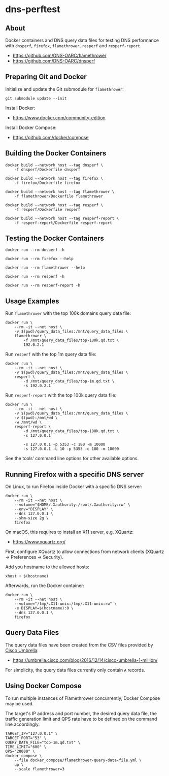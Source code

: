 # dns-perftest

## About

Docker containers and DNS query data files for testing DNS performance with `dnsperf`, `firefox`, `flamethrower`, `resperf` and `resperf-report`.

* https://github.com/DNS-OARC/flamethrower
* https://github.com/DNS-OARC/dnsperf


## Preparing Git and Docker

Initialize and update the Git submodule for `flamethrower`:

```
git submodule update --init
```

Install Docker:

* https://www.docker.com/community-edition

Install Docker Compose:

* https://github.com/docker/compose


## Building the Docker Containers

```
docker build --network host --tag dnsperf \
    -f dnsperf/Dockerfile dnsperf
```

```
docker build --network host --tag firefox \
    -f firefox/Dockerfile firefox
```

```
docker build --network host --tag flamethrower \
    -f flamethrower/Dockerfile flamethrower
```

```
docker build --network host --tag resperf \
    -f resperf/Dockerfile resperf
```

```
docker build --network host --tag resperf-report \
    -f resperf-report/Dockerfile resperf-report
```

## Testing the Docker Containers

```
docker run --rm dnsperf -h
```

```
docker run --rm firefox --help
```

```
docker run --rm flamethrower --help
```

```
docker run --rm resperf -h
```

```
docker run --rm resperf-report -h
```


## Usage Examples

Run `flamethrower` with the top 100k domains query data file:

```
docker run \
    --rm -it --net host \
    -v $(pwd)/query_data_files:/mnt/query_data_files \
    flamethrower \
        -f /mnt/query_data_files/top-100k.qd.txt \
        192.0.2.1
```

Run `resperf` with the top 1m query data file:

```
docker run \
    --rm -it --net host \
    -v $(pwd)/query_data_files:/mnt/query_data_files \
    resperf \
        -d /mnt/query_data_files/top-1m.qd.txt \
        -s 192.0.2.1
```

Run `resperf-report` with the top 100k query data file:

```
docker run \
    --rm -it --net host \
    -v $(pwd)/query_data_files:/mnt/query_data_files \
    -v $(pwd):/mnt/wd \
    -w /mnt/wd \
    resperf-report \
        -d /mnt/query_data_files/top-100k.qd.txt \
        -s 127.0.0.1

        -s 127.0.0.1 -p 5353 -c 180 -m 10000
        -s 127.0.0.1 -L 10 -p 5353 -c 180 -m 10000
```

See the tools' command line options for other available options.


## Running Firefox with a specific DNS server

On Linux, to run Firefox inside Docker with a specific DNS server:

```
docker run \
    --rm -it --net host \
    --volume="$HOME/.Xauthority:/root/.Xauthority:rw" \
    --env="DISPLAY" \
    --dns 127.0.0.1 \
    --shm-size 2g \
    firefox
```

On macOS, this requires to install an X11 server, e.g. XQuartz:

* https://www.xquartz.org/

First, configure XQuartz to allow connections from network clients (XQuartz -> Preferences -> Security).

Add you hostname to the allowed hosts:

```
xhost + $(hostname)
```

Afterwards, run the Docker container:

```
docker run \
    --rm -it --net host \
    --volume="/tmp/.X11-unix:/tmp/.X11-unix:rw" \
    -e DISPLAY=$(hostname):0 \
    --dns 127.0.0.1 \
    firefox
```

## Query Data Files

The query data files have been created from the CSV files provided by [Cisco Umbrella](https://umbrella.cisco.com/):

* https://umbrella.cisco.com/blog/2016/12/14/cisco-umbrella-1-million/

For simplicity, the query data files currently only contain `A` records.


## Using Docker Compose

To run multiple instances of Flamethrower concurrently, Docker Compose may be used.

The target's IP address and port number, the desired query data file, the traffic generation limit and QPS rate have to be defined on the command line accordingly.

```
TARGET_IP="127.0.0.1" \
TARGET_PORT="53" \
QUERY_DATA_FILE="top-1m.qd.txt" \
TIME_LIMIT="600" \
QPS="20000" \
docker-compose \
    --file docker_compose/flamethrower-query-data-file.yml \
    up \
    --scale flamethrower=3
```
